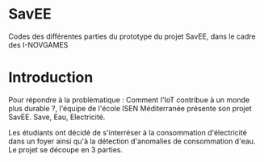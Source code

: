 # SavEE
Codes des différentes parties du prototype du projet SavEE, dans le cadre des I-NOVGAMES

# Introduction
Pour répondre à la problèmatique : Comment l'IoT contribue à un monde plus durable ?, l'équipe de l'école ISEN Méditerranée présente son projet SavEE. Save, Eau, Electricité. 

Les étudiants ont décidé de s'interréser à la consommation d'électricité dans un foyer ainsi qu'à la détection d'anomalies de consommation d'eau. Le projet se découpe en 3 parties. 

